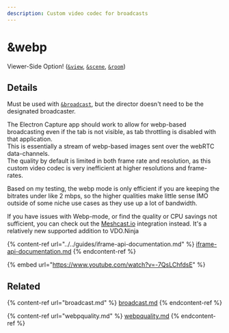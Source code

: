 ```yaml
---
description: Custom video codec for broadcasts
---
```


# \&webp

Viewer-Side Option! ([`&view`](view.md), [`&scene`](scene.md), [`&room`](../../general-settings/room.md))

## Details

Must be used with [`&broadcast`](broadcast.md), but the director doesn't need to be the designated broadcaster.

The Electron Capture app should work to allow for webp-based broadcasting even if the tab is not visible, as tab throttling is disabled with that application.\
This is essentially a stream of webp-based images sent over the webRTC data-channels.\
The quality by default is limited in both frame rate and resolution, as this custom video codec is very inefficient at higher resolutions and frame-rates.

Based on my testing, the webp mode is only efficient if you are keeping the bitrates under like 2 mbps, so the higher qualities make little sense IMO outside of some niche use cases as they use up a lot of bandwidth.

If you have issues with Webp-mode, or find the quality or CPU savings not sufficient, you can check out the [Meshcast.io](https://meshcast.io/) integration instead. It's a relatively new supported addition to VDO.Ninja

{% content-ref url="../../guides/iframe-api-documentation.md" %}
[iframe-api-documentation.md](../../guides/iframe-api-documentation.md)
{% endcontent-ref %}

{% embed url="https://www.youtube.com/watch?v=-7QsLChfdsE" %}

## Related

{% content-ref url="broadcast.md" %}
[broadcast.md](broadcast.md)
{% endcontent-ref %}

{% content-ref url="webpquality.md" %}
[webpquality.md](webpquality.md)
{% endcontent-ref %}
